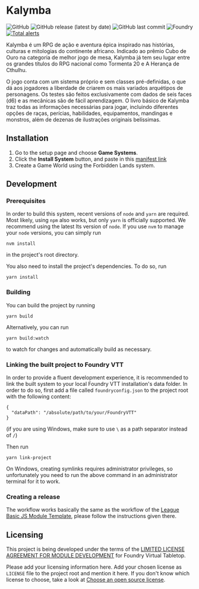 # Kalymba

![GitHub](https://img.shields.io/github/license/itsmegrave/kalymba?style=flat-square)
![GitHub release (latest by date)](https://img.shields.io/github/downloads/itsmegrave/kalymba/latest/total?style=flat-square)
![GitHub last commit](https://img.shields.io/github/last-commit/itsmegrave/kalymba?style=flat-square)
![Foundry](https://img.shields.io/badge/dynamic/json.svg?url=https://raw.githubusercontent.com/itsmegrave/kalymba/main/src/system.json&label=Foundry&query=$.compatibleCoreVersion&colorB=blue&style=flat-square)
[![Total alerts](https://img.shields.io/lgtm/alerts/g/itsmegrave/kalymba.svg?logo=lgtm&logoWidth=18)](https://lgtm.com/projects/g/itsmegrave/kalymba/alerts/)

Kalymba é um RPG de ação e aventura épica inspirado nas histórias, culturas e mitologias do continente africano. Indicado ao prêmio Cubo de Ouro na categoria de melhor jogo de mesa, Kalymba já tem seu lugar entre os grandes títulos do RPG nacional como Tormenta 20 e A Herança de Cthulhu.

O jogo conta com um sistema próprio e sem classes pré-definidas, o que dá aos jogadores a liberdade de criarem os mais variados arquétipos de personagens. Os testes são feitos exclusivamente com dados de seis faces (d6) e as mecânicas são de fácil aprendizagem. O livro básico de Kalymba traz todas as informações necessárias para jogar, incluindo diferentes opções de raças, perícias, habilidades, equipamentos, mandingas e monstros, além de dezenas de ilustrações originais belíssimas.

## Installation

1. Go to the setup page and choose **Game Systems**.
2. Click the **Install System** button, and paste in this [manifest link](https://github.com/itsmegrave/kalymba/releases/latest/download/system.json)
3. Create a Game World using the Forbidden Lands system.

## Development

### Prerequisites

In order to build this system, recent versions of `node` and `yarn` are
required. Most likely, using `npm` also works, but only `yarn` is officially
supported. We recommend using the latest lts version of `node`. If you use `nvm`
to manage your `node` versions, you can simply run


```
nvm install
```

in the project's root directory.

You also need to install the project's dependencies. To do so, run

```
yarn install
```

### Building

You can build the project by running

```
yarn build
```

Alternatively, you can run

```
yarn build:watch
```

to watch for changes and automatically build as necessary.

### Linking the built project to Foundry VTT

In order to provide a fluent development experience, it is recommended to link
the built system to your local Foundry VTT installation's data folder. In
order to do so, first add a file called `foundryconfig.json` to the project root
with the following content:

```
{
  "dataPath": "/absolute/path/to/your/FoundryVTT"
}
```

(if you are using Windows, make sure to use `\` as a path separator instead of
`/`)

Then run

```
yarn link-project
```

On Windows, creating symlinks requires administrator privileges, so unfortunately
you need to run the above command in an administrator terminal for it to work.

### Creating a release

The workflow works basically the same as the workflow of the [League Basic JS Module Template], please follow the
instructions given there.

## Licensing

This project is being developed under the terms of the
[LIMITED LICENSE AGREEMENT FOR MODULE DEVELOPMENT] for Foundry Virtual Tabletop.

Please add your licensing information here. Add your chosen license as
`LICENSE` file to the project root and mention it here.  If you don't know which
license to choose, take a look at [Choose an open source license].

[League Basic JS Module Template]: https://github.com/League-of-Foundry-Developers/FoundryVTT-Module-Template
[LIMITED LICENSE AGREEMENT FOR MODULE DEVELOPMENT]: https://foundryvtt.com/article/license/
[Choose an open source license]: https://choosealicense.com/
